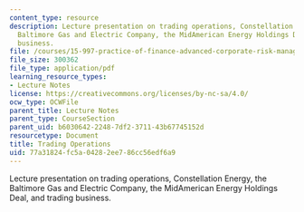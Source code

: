 ```yaml
---
content_type: resource
description: Lecture presentation on trading operations, Constellation Energy, the
  Baltimore Gas and Electric Company, the MidAmerican Energy Holdings Deal, and trading
  business.
file: /courses/15-997-practice-of-finance-advanced-corporate-risk-management-spring-2009/77a31824fc5a04282ee786cc56edf6a9_MIT15_997s09_lec03_3.pdf
file_size: 300362
file_type: application/pdf
learning_resource_types:
- Lecture Notes
license: https://creativecommons.org/licenses/by-nc-sa/4.0/
ocw_type: OCWFile
parent_title: Lecture Notes
parent_type: CourseSection
parent_uid: b6030642-2248-7df2-3711-43b67745152d
resourcetype: Document
title: Trading Operations
uid: 77a31824-fc5a-0428-2ee7-86cc56edf6a9
---
```

Lecture presentation on trading operations, Constellation Energy, the Baltimore Gas and Electric Company, the MidAmerican Energy Holdings Deal, and trading business.
